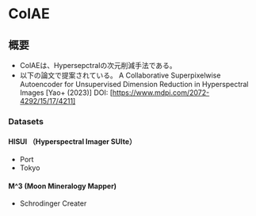 # ColAE

## 

## 概要
- ColAEは、Hypersepctralの次元削減手法である。
- 以下の論文で提案されている。
  A Collaborative Superpixelwise Autoencoder for Unsupervised Dimension Reduction in Hyperspectral Images [Yao+ (2023)]
  DOI: [https://www.mdpi.com/2072-4292/15/17/4211]

### Datasets
#### HISUI （Hyperspectral Imager SUIte）
- Port
- Tokyo
#### M^3 (Moon Mineralogy Mapper)
- Schrodinger Creater
